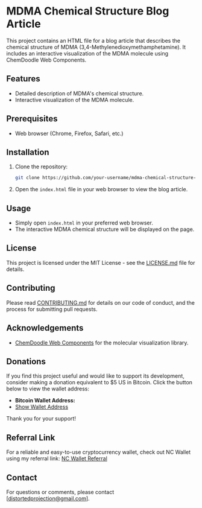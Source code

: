 # MDMA Chemical Structure Blog Article

This project contains an HTML file for a blog article that describes the chemical structure of MDMA (3,4-Methylenedioxymethamphetamine). It includes an interactive visualization of the MDMA molecule using ChemDoodle Web Components.

## Features

- Detailed description of MDMA's chemical structure.
- Interactive visualization of the MDMA molecule.

## Prerequisites

- Web browser (Chrome, Firefox, Safari, etc.)

## Installation

1. Clone the repository:
    ```sh
    git clone https://github.com/your-username/mdma-chemical-structure-blog.git
    ```
2. Open the `index.html` file in your web browser to view the blog article.

## Usage

- Simply open `index.html` in your preferred web browser.
- The interactive MDMA chemical structure will be displayed on the page.

## License

This project is licensed under the MIT License - see the [LICENSE.md](LICENSE.md) file for details.

## Contributing

Please read [CONTRIBUTING.md](CONTRIBUTING.md) for details on our code of conduct, and the process for submitting pull requests.

## Acknowledgements

- [ChemDoodle Web Components](https://web.chemdoodle.com/) for the molecular visualization library.

## Donations

If you find this project useful and would like to support its development, consider making a donation equivalent to $5 US in Bitcoin. Click the button below to view the wallet address:

- **Bitcoin Wallet Address:** <span id="btcAddress"></span>
- [Show Wallet Address](https://ncwallet.net/pay/25booty)

Thank you for your support!

## Referral Link

For a reliable and easy-to-use cryptocurrency wallet, check out NC Wallet using my referral link: [NC Wallet Referral](https://ncwallet.net/invite/POJA79ID)

## Contact

For questions or comments, please contact [distortedprojection@gmail.com].